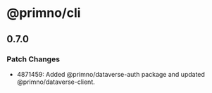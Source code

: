 # @primno/cli

## 0.7.0

### Patch Changes

- 4871459: Added @primno/dataverse-auth package and updated @primno/dataverse-client.
